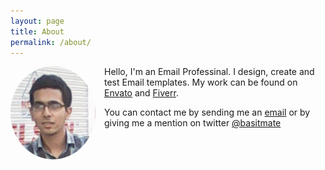```yaml
---
layout: page
title: About
permalink: /about/
---
```


<div style="float: left; margin-right: 1em;">
<img style="width: 136px; border-radius: 50%;" src="/images/sb.jpg" alt=""/>
</div>

Hello, I'm an Email Professinal. I design, create and test Email templates. My work can be found on [Envato](http://themeforest.net/user/robustdesigns) and [Fiverr](https://www.fiverr.com/basitmate/).

You can contact me by sending me an [email](mailto:basitmate@live.com) or by giving me a mention on twitter [@basitmate](https://twitter.com/basitmate)
